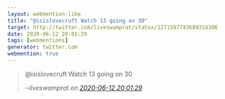 ```yaml
---
layout: webmention-like
title: "@isislovecruft Watch 13 going on 30"
target: http://twitter.com/liveswamprat/status/1271587743689314306
date: 2020-06-12 20:01:29
tags: [webmentions]
generator: twitter.com
webmention: true
---
```




<blockquote class="external-citation">
  <p>
    @isislovecruft Watch 13 going on 30
  </p>
  <cite>‒<span class="p-author p-name">liveswamprat</span>
    on
    <a href="http://twitter.com/liveswamprat/status/1271587743689314306" rel="external nofollow" target="_blank">2020-06-12 20:01:29</a>
  </cite>
</blockquote>



